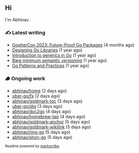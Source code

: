 ## Hi

I'm Abhinav.

### ✍️ Latest writing


- [GopherCon 2023: Future-Proof Go Packages](https://abhinavg.net/2023/09/27/future-proof-packages/) (4 months ago)
- [Designing Go Libraries](https://abhinavg.net/2022/12/06/designing-go-libraries/) (1 year ago)
- [Introduction to generics in Go](https://abhinavg.net/2022/11/23/generics-intro/) (1 year ago)
- [Bare minimum semantic versioning](https://abhinavg.net/2022/11/07/semver/) (1 year ago)
- [Go Patterns and Practices](https://abhinavg.net/2022/09/19/go-patterns-and-practices-talk/) (1 year ago)

### 🪵 Ongoing work


- [abhinav/home](https://github.com/abhinav/home) (2 days ago)
- [uber-go/fx](https://github.com/uber-go/fx) (2 days ago)
- [abhinav/goldmark-toc](https://github.com/abhinav/goldmark-toc) (3 days ago)
- [uber-go/dig](https://github.com/uber-go/dig) (3 days ago)
- [abhinav/doc2go](https://github.com/abhinav/doc2go) (4 days ago)
- [abhinav/homebrew-tap](https://github.com/abhinav/homebrew-tap) (4 days ago)
- [abhinav/goldmark-anchor](https://github.com/abhinav/goldmark-anchor) (5 days ago)
- [abhinav/goldmark-wikilink](https://github.com/abhinav/goldmark-wikilink) (5 days ago)
- [abhinav/ring-go](https://github.com/abhinav/ring-go) (5 days ago)
- [abhinav/shon-go](https://github.com/abhinav/shon-go) (5 days ago)

<sub>Readme powered by [markscribe](https://github.com/muesli/markscribe).</sub>

